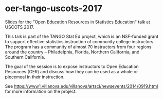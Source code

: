 # oer-tango-uscots-2017

Slides for the "Open Education Resources in Statistics Education" talk at USCOTS 2017.

This talk is part of the TANGO Stat Ed project, which is an NSF-funded grant to support effective statistics instruction of community college instructors. The program has a community of almost 70 instructors from four regions around the country – Philadelphia, Florida, Northern California, and Southern California.  

The goal of the session is to expose instructors to Open Education Resources (OER) and discuss how they can be used as a whole or piecemeal in their instruction.

See https://www1.villanova.edu/villanova/artsci/newsevents/2014/0919.html for more information on the project.
